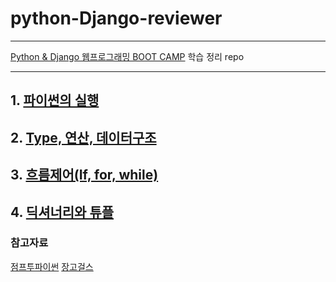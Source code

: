 # python-Django-reviewer
---
[Python & Django 웹프로그래밍 BOOT CAMP](http://www.fastcampus.co.kr/dev_online_python/) 학습 정리 repo

---
## 1. [파이썬의 실행](https://github.com/girin-dev/python-Django-reviewer/blob/master/%ED%95%99%EC%8A%B5%EC%A0%95%EB%A6%AC/1.%20%ED%8C%8C%EC%9D%B4%EC%8D%AC%EC%9D%98%20%EC%8B%A4%ED%96%89.md)
## 2. [Type, 연산, 데이터구조](https://github.com/girin-dev/python-Django-reviewer/blob/master/%ED%95%99%EC%8A%B5%EC%A0%95%EB%A6%AC/2.%20Type%2C%20%EC%97%B0%EC%82%B0%2C%20%EB%8D%B0%EC%9D%B4%ED%84%B0%EA%B5%AC%EC%A1%B0.md)
## 3. [흐름제어(If, for, while)](https://github.com/girin-dev/python-Django-reviewer/blob/master/%ED%95%99%EC%8A%B5%EC%A0%95%EB%A6%AC/3.%20%ED%9D%90%EB%A6%84%EC%A0%9C%EC%96%B4(If%2C%20for%2C%20while).md)
## 4. [딕셔너리와 튜플](https://github.com/girin-dev/python-Django-reviewer/blob/master/%ED%95%99%EC%8A%B5%EC%A0%95%EB%A6%AC/4.%20%EB%94%95%EC%85%94%EB%84%88%EB%A6%AC%EC%99%80%20%ED%8A%9C%ED%94%8C(%EB%8D%B0%EC%9D%B4%ED%84%B0%EA%B5%AC%EC%A1%B0).md)

### 참고자료
[점프투파이썬](https://wikidocs.net/book/1)
[장고걸스](https://tutorial.djangogirls.org/ko/)


